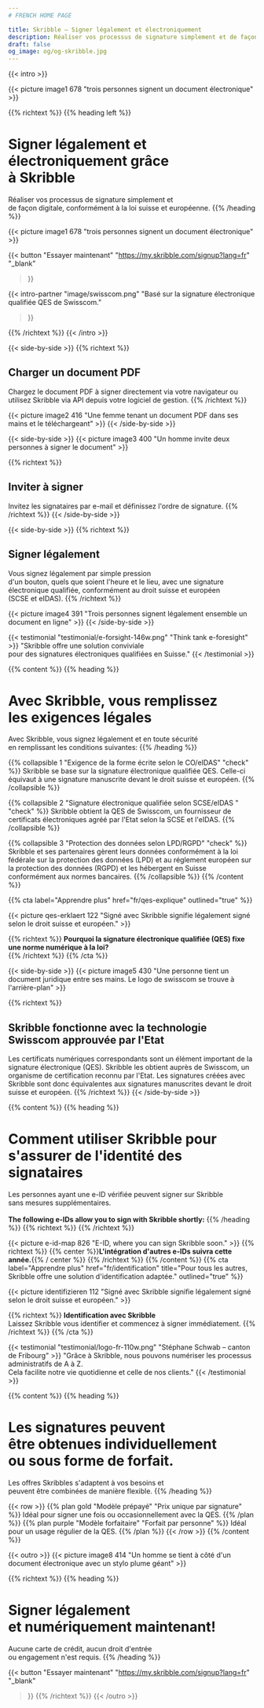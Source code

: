 ```yaml
---
# FRENCH HOME PAGE

title: Skribble – Signer légalement et électroniquement
description: Réaliser vos processus de signature simplement et de façon digitale, conformément à la loi suisse et européenne.
draft: false
og_image: og/og-skribble.jpg
---
```



[//]: # (--------------------------------------------------------------------------------------------------------------)

{{< intro >}}
<div class="hide-for-mobile">
  {{< picture image1 678 "trois personnes signent un document électronique" >}}
</div>

{{% richtext %}}
{{% heading left %}}
# Signer légalement et électroniquement grâce <br class="hide-for-mobile">à Skribble
Réaliser vos processus de signature simplement et <br class="hide-for-mobile">de façon digitale, conformément à la loi suisse et européenne.
{{% /heading %}}

<div class="hide-for-desktop">
  {{< picture image1 678 "trois personnes signent un document électronique" >}}
</div>

{{< button
  "Essayer maintenant"
  "https://my.skribble.com/signup?lang=fr"
  "_blank"
>}}

{{< intro-partner
  "image/swisscom.png"
  "Basé sur la signature électronique qualifiée QES de Swisscom."
>}}

{{% /richtext %}}
{{< /intro >}}

[//]: # (--------------------------------------------------------------------------------------------------------------)

{{< side-by-side >}}
{{% richtext %}}
## Charger un document PDF
Chargez le document PDF à signer directement via votre navigateur ou utilisez Skribble via API depuis votre logiciel de gestion.
{{% /richtext %}}

{{< picture image2 416 "Une femme tenant un document PDF dans ses mains et le téléchargeant" >}}
{{< /side-by-side >}}

[//]: # (--------------------------------------------------------------------------------------------------------------)

{{< side-by-side >}}
{{< picture image3 400 "Un homme invite deux personnes à signer le document" >}}

{{% richtext %}}
## Inviter à signer
Invitez les signataires par e-mail et définissez l'ordre de signature.
{{% /richtext %}}
{{< /side-by-side >}}

[//]: # (--------------------------------------------------------------------------------------------------------------)

{{< side-by-side >}}
{{% richtext %}}
## Signer légalement
Vous signez légalement par simple pression <br class="hide-for-mobile">d'un bouton, quels que soient l'heure et le lieu, avec une signature électronique qualifiée, conformément au droit suisse et européen <br class="hide-for-mobile">(SCSE et eIDAS).
{{% /richtext %}}

{{< picture image4 391 "Trois personnes signent légalement ensemble un document en ligne" >}}
{{< /side-by-side >}}

[//]: # (--------------------------------------------------------------------------------------------------------------)

{{< testimonial "testimonial/e-forsight-146w.png" "Think tank e-foresight" >}}
"Skribble offre une solution conviviale <br class="hide-for-mobile">pour des signatures électroniques qualifiées en Suisse."
{{< /testimonial >}}

[//]: # (--------------------------------------------------------------------------------------------------------------)

{{% content %}}
{{% heading %}}
# Avec Skribble, vous remplissez <br class="hide-for-mobile">les exigences légales
Avec Skribble, vous signez légalement et en toute sécurité <br class="hide-for-mobile">en remplissant les conditions suivantes:
{{% /heading %}}

{{% collapsible 1 "Exigence de la forme écrite selon le CO/eIDAS" "check" %}}
Skribble se base sur la signature électronique qualifiée QES. Celle-ci équivaut à une signature manuscrite devant le droit suisse et européen.
{{% /collapsible %}}

{{% collapsible 2 "Signature électronique qualifiée selon SCSE/eIDAS " "check" %}}
Skribble obtient la QES de Swisscom, un fournisseur de certificats électroniques agréé par l'Etat selon la SCSE et l'eIDAS.
{{% /collapsible %}}

{{% collapsible 3 "Protection des données selon LPD/RGPD" "check" %}}
Skribble et ses partenaires gèrent leurs données conformément à la loi fédérale sur la protection des données (LPD) et au réglement européen sur la protection des données (RGPD) et les hébergent en Suisse conformément aux normes bancaires.
{{% /collapsible %}}
{{% /content %}}

[//]: # (--------------------------------------------------------------------------------------------------------------)

{{% cta
  label="Apprendre plus"
  href="fr/qes-explique"
  outlined="true"
%}}

{{< picture qes-erklaert 122 "Signé avec Skribble signifie légalement signé selon le droit suisse et européen." >}}

{{% richtext %}}
**Pourquoi la signature électronique qualifiée (QES) fixe une norme numérique à la loi?**<br>
{{% /richtext %}}
{{% /cta %}}

[//]: # (--------------------------------------------------------------------------------------------------------------)

{{< side-by-side >}}
{{< picture image5 430 "Une personne tient un document juridique entre ses mains. Le logo de swisscom se trouve à l'arrière-plan" >}}

{{% richtext %}}
## Skribble fonctionne avec la technologie Swisscom approuvée par l'Etat
Les certificats numériques correspondants sont un élément important de la signature électronique (QES). Skribble les obtient auprès de Swisscom, un organisme de certification reconnu par l'Etat. Les signatures créées avec Skribble sont donc équivalentes aux signatures manuscrites devant le droit suisse et européen.
{{% /richtext %}}
{{< /side-by-side >}}

[//]: # (--------------------------------------------------------------------------------------------------------------)

{{% content %}}
{{% heading %}}
# Comment utiliser Skribble pour s'assurer de l'identité des signataires
Les personnes ayant une e-ID vérifiée peuvent signer sur Skribble <br class="hide-for-mobile">sans mesures supplémentaires.<br><br>
**The following e-IDs allow you to sign with Skribble shortly:**
{{% /heading %}}
{{% richtext %}}
{{% /richtext %}}

{{< picture e-id-map 826 "E-ID, where you can sign Skribble soon." >}}
{{% richtext %}}
{{% center %}}**L'intégration d'autres e-IDs suivra cette année.**{{% / center %}}
{{% /richtext %}}
{{% /content %}}
{{% cta
  label="Apprendre plus"
  href="fr/identification"
  title="Pour tous les autres, Skribble offre une solution d'identification adaptée."
  outlined="true"
%}}

{{< picture identifizieren 112 "Signé avec Skribble signifie légalement signé selon le droit suisse et européen." >}}

{{% richtext %}}
**Identification avec Skribble**<br>
Laissez Skribble vous identifier et commencez à signer immédiatement.
{{% /richtext %}}
{{% /cta %}}

[//]: # (--------------------------------------------------------------------------------------------------------------)

{{< testimonial "testimonial/logo-fr-110w.png" "Stéphane Schwab – canton de Fribourg" >}}
"Grâce à Skribble, nous pouvons numériser les processus administratifs de A à Z. <br class="hide-for-mobile">Cela facilite notre vie quotidienne et celle de nos clients." {{< /testimonial >}}

[//]: # (--------------------------------------------------------------------------------------------------------------)

{{% content %}}
{{% heading %}}
# Les signatures peuvent <br class="hide-for-mobile">être obtenues individuellement <br class="hide-for-mobile">ou sous forme de forfait.
Les offres Skribbles s'adaptent à vos besoins et <br class="hide-for-mobile">peuvent être combinées de manière flexible.
{{% /heading %}}

{{< row >}}
{{% plan gold "Modèle prépayé" "Prix unique par signature" %}}
Idéal pour signer une fois ou occasionnellement avec la QES.
{{% /plan %}}
{{% plan purple "Modèle forfaitaire" "Forfait par personne" %}}
Idéal pour un usage régulier de la QES.
{{% /plan %}}
{{< /row >}}
{{% /content %}}

[//]: # (--------------------------------------------------------------------------------------------------------------)

{{< outro >}}
{{< picture image8 414 "Un homme se tient à côté d'un document électronique avec un stylo plume géant" >}}

{{% richtext %}}
{{% heading %}}
# Signer légalement <br class="hide-for-mobile">et numériquement maintenant!
Aucune carte de crédit, aucun droit d'entrée <br class="hide-for-mobile">ou engagement n'est requis.
{{% /heading %}}

{{< button
  "Essayer maintenant"
  "https://my.skribble.com/signup?lang=fr"
  "_blank"
>}}
{{% /richtext %}}
{{< /outro >}}
